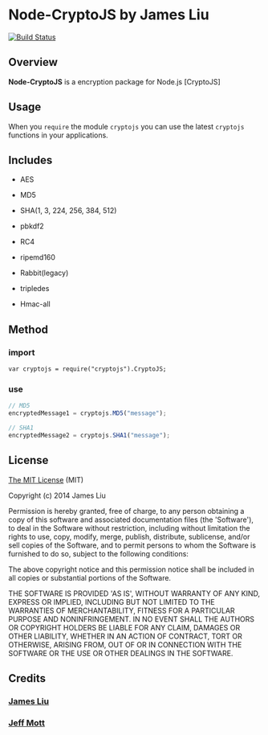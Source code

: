 Node-CryptoJS by James Liu
======

[![Build Status](https://travis-ci.org/jamesliu96/cryptojs.png)](https://travis-ci.org/jamesliu96/cryptojs)

Overview
------

**Node-CryptoJS** is a encryption package for Node.js
[CryptoJS]

Usage
------

When you `require` the module `cryptojs` you can use the latest `cryptojs` functions in your applications.

Includes
------

- AES

- MD5

- SHA(1, 3, 224, 256, 384, 512)

- pbkdf2

- RC4

- ripemd160

- Rabbit(legacy)

- tripledes

- Hmac-all

## Method

### import

```
var cryptojs = require("cryptojs").CryptoJS;
```

### use

```Javascript
// MD5
encryptedMessage1 = cryptojs.MD5("message");

// SHA1
encryptedMessage2 = cryptojs.SHA1("message");
```
License
------

[The MIT License](http://james.mit-license.org/) (MIT)

Copyright (c) 2014 James Liu

Permission is hereby granted, free of charge, to any person obtaining
a copy of this software and associated documentation files (the
'Software'), to deal in the Software without restriction, including
without limitation the rights to use, copy, modify, merge, publish,
distribute, sublicense, and/or sell copies of the Software, and to
permit persons to whom the Software is furnished to do so, subject to
the following conditions:

The above copyright notice and this permission notice shall be
included in all copies or substantial portions of the Software.

THE SOFTWARE IS PROVIDED 'AS IS', WITHOUT WARRANTY OF ANY KIND,
EXPRESS OR IMPLIED, INCLUDING BUT NOT LIMITED TO THE WARRANTIES OF
MERCHANTABILITY, FITNESS FOR A PARTICULAR PURPOSE AND NONINFRINGEMENT.
IN NO EVENT SHALL THE AUTHORS OR COPYRIGHT HOLDERS BE LIABLE FOR ANY
CLAIM, DAMAGES OR OTHER LIABILITY, WHETHER IN AN ACTION OF CONTRACT,
TORT OR OTHERWISE, ARISING FROM, OUT OF OR IN CONNECTION WITH THE
SOFTWARE OR THE USE OR OTHER DEALINGS IN THE SOFTWARE.


Credits
------

### [James Liu](http://jamesliu.info/)

### [Jeff Mott](https://code.google.com/p/crypto-js/)
